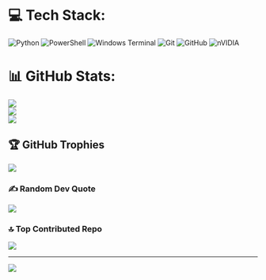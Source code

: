 
# 💻 Tech Stack:
![Python](https://img.shields.io/badge/python-3670A0?style=for-the-badge&logo=python&logoColor=ffdd54) ![PowerShell](https://img.shields.io/badge/PowerShell-%235391FE.svg?style=for-the-badge&logo=powershell&logoColor=white) ![Windows Terminal](https://img.shields.io/badge/Windows%20Terminal-%234D4D4D.svg?style=for-the-badge&logo=windows-terminal&logoColor=white) ![Git](https://img.shields.io/badge/git-%23F05033.svg?style=for-the-badge&logo=git&logoColor=white) ![GitHub](https://img.shields.io/badge/github-%23121011.svg?style=for-the-badge&logo=github&logoColor=white) ![nVIDIA](https://img.shields.io/badge/nVIDIA-%2376B900.svg?style=for-the-badge&logo=nVIDIA&logoColor=white)
# 📊 GitHub Stats:
![](https://github-readme-stats.vercel.app/api?username=Menua-Arakelyan&theme=darcula&hide_border=false&include_all_commits=true&count_private=true)<br/>
![](https://nirzak-streak-stats.vercel.app/?user=Menua-Arakelyan&theme=darcula&hide_border=false)<br/>
![](https://github-readme-stats.vercel.app/api/top-langs/?username=Menua-Arakelyan&theme=darcula&hide_border=false&include_all_commits=true&count_private=true&layout=compact)

## 🏆 GitHub Trophies
![](https://github-profile-trophy.vercel.app/?username=Menua-Arakelyan&theme=prussian&no-frame=true&no-bg=true&margin-w=4)

### ✍️ Random Dev Quote
![](https://quotes-github-readme.vercel.app/api?type=horizontal&theme=radical)

### 🔝 Top Contributed Repo
![](https://github-contributor-stats.vercel.app/api?username=Menua-Arakelyan&limit=5&theme=dark&combine_all_yearly_contributions=true)

---
[![](https://visitcount.itsvg.in/api?id=Menua-Arakelyan&icon=0&color=0)](https://visitcount.itsvg.in)

<!-- Proudly created with GPRM ( https://gprm.itsvg.in ) -->

